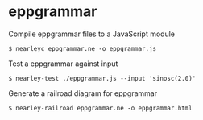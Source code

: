 # eppgrammar


Compile eppgrammar files to a JavaScript module
```
$ nearleyc eppgrammar.ne -o eppgrammar.js
```

Test a eppgrammar against input
```
$ nearley-test ./eppgrammar.js --input 'sinosc(2.0)'
```

Generate a railroad diagram for eppgrammar
```
$ nearley-railroad eppgrammar.ne -o eppgrammar.html
```
